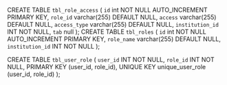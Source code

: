 CREATE TABLE `tbl_role_access` (
    `id` int NOT NULL AUTO_INCREMENT PRIMARY KEY,
    `role_id` varchar(255) DEFAULT NULL,
    `access` varchar(255) DEFAULT NULL,
    `access_type` varchar(255) DEFAULT NULL,
    `institution_id` INT NOT NULL,
    `tab` null
);
CREATE TABLE `tbl_roles` (
    `id` int NOT NULL AUTO_INCREMENT PRIMARY KEY,
    `role_name` varchar(255) DEFAULT NULL,
    `institution_id` INT NOT NULL
);

CREATE TABLE `tbl_user_role` (
    `user_id` INT NOT NULL,
    `role_id` INT NOT NULL,
    PRIMARY KEY (user_id, role_id),
    UNIQUE KEY unique_user_role (user_id, role_id)
);

